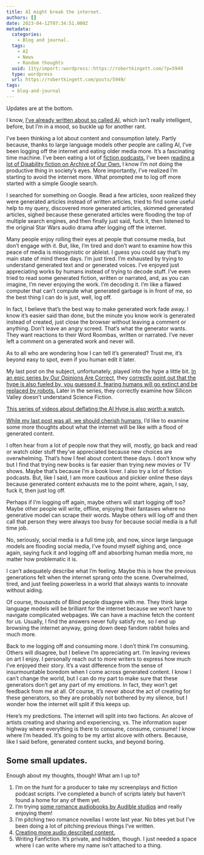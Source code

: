 ```yaml
---
title: AI might break the internet.
authors: []
date: 2023-04-12T07:34:51.000Z
metadata:
  categories:
    - Blog and journal.
  tags:
    - AI
    - News
    - Random thoughts
  uuid: 11ty/import::wordpress::https://robertkingett.com/?p=5949
  type: wordpress
  url: https://robertkingett.com/posts/5949/
tags:
  - blog-and-journal
---
```

Updates are at the bottom.

I know, [I’ve already written about so called AI,](https://robertkingett.com/2023/01/19/how-to-appreciate-humans/) which isn’t really intelligent, before, but I’m in a mood, so buckle up for another rant.

I’ve been thinking a lot about content and consumption lately. Partly because, thanks to large language models other people are calling AI, I’ve been logging off the internet and eating older media more. It’s a fascinating time machine. I’ve been eating a lot of [fiction podcasts.](https://fictionpodcasts.com/) I’ve been [reading a lot of Disability fiction on Archive of Our Own.](https://archiveofourown.org/tags/Ableism/works) I know I’m not doing the productive thing in society’s eyes. More importantly, I’ve realized I’m starting to avoid the internet more. What prompted me to log off more started with a simple Google search.

I searched for something on Google. Read a few articles, soon realized they were generated articles instead of written articles, tried to find some useful help to my query, discovered more generated articles, skimmed generated articles, sighed because these generated articles were flooding the top of multiple search engines, and then finally just said, fuck it, then listened to the original Star Wars audio drama after logging off the internet.

Many people enjoy rolling their eyes at people that consume media, but don’t engage with it. But, like, I’m tired and don’t want to examine how this peace of media is misogynistic or ableist. I guess you could say that’s my main state of mind these days. I’m just tired. I’m exhausted by trying to understand generated text and or generated voices. I’ve enjoyed just appreciating works by humans instead of trying to decode stuff. I’ve even tried to read some generated fiction, written or narrated, and, as you can imagine, I’m never enjoying the work. I’m decoding it. I’m like a flawed computer that can’t compute what generated garbage is in front of me, so the best thing I can do is just, well, log off.

In fact, I believe that’s the best way to make generated work fade away. I know it’s easier said than done, but the minute you know work is generated instead of created, just close the browser without leaving a comment or anything. Don’t leave an angry screed. That’s what the generator wants. They want reactions to their Word Roombas, written or narrated. I’ve never left a comment on a generated work and never will.

As to all who are wondering how I can tell it’s generated? Trust me, it’s beyond easy to spot, even if you human edit it later.

My last post on the subject, unfortunately, played into the hype a little bit. [In an epic series by Our Opinions Are Correct,](https://www.ouropinionsarecorrect.com/shownotes) they [correctly point out that the hype is also fueled by, you guessed it, fearing humans will go extinct and be replaced by robots.](https://www.ouropinionsarecorrect.com/shownotes/2023/3/8/episode-125-silicon-valley-vs-science-fiction-part-i) Later in the series, they correctly examine how Silicon Valley doesn’t understand Science Fiction.

[This series of videos about deflating the AI Hype is also worth a watch.](https://peertube.dair-institute.org/videos/watch/205a27bc-c3aa-4a4d-93af-a7ec88a7b1a4)

[While my last post was all, we should cherish humans,](https://robertkingett.com/2023/01/19/how-to-appreciate-humans/) I’d like to examine some more thoughts about what the internet will be like with a flood of generated content.

I often hear from a lot of people now that they will, mostly, go back and read or watch older stuff they’ve appreciated because new choices are overwhelming. That’s how I feel about content these days. I don’t know why but I find that trying new books is far easier than trying new movies or TV shows. Maybe that’s because I’m a book lover. I also try a lot of fiction podcasts. But, like I said, I am more cautious and pickier online these days because generated content exhausts me to the point where, again, I say, fuck it, then just log off.

Perhaps if I’m logging off again, maybe others will start logging off too? Maybe other people will write, offline, enjoying their fantasies where no generative model can scrape their words. Maybe others will log off and then call that person they were always too busy for because social media is a full time job.

No, seriously, social media is a full time job, and now, since large language models are flooding social media, I’ve found myself sighing and, once again, saying fuck it and logging off and absorbing human media more, no matter how problematic it is.

I can’t adequately describe what I’m feeling. Maybe this is how the previous generations felt when the internet sprang onto the scene. Overwhelmed, tired, and just feeling powerless in a world that always wants to innovate without aiding.

Of course, thousands of Blind people disagree with me. They think large language models will be brilliant for the internet because we won’t have to navigate complicated webpages. We can have a machine fetch the content for us. Usually, I find the answers never fully satisfy me, so I end up browsing the internet anyway, going down deep fandom rabbit holes and much more.

Back to me logging off and consuming more. I don’t think I’m consuming. Others will disagree, but I believe I’m appreciating art. I’m leaving reviews on art I enjoy. I personally reach out to more writers to express how much I’ve enjoyed their story. It’s a vast difference from the sense of insurmountable boredom when I come across generated content. I know I can’t change the world, but I can do my part to make sure that these generators don’t get any part of my emotions. In fact, they won’t get feedback from me at all. Of course, it’s never about the act of creating for these generators, so they are probably not bothered by my silence, but I wonder how the internet will split if this keeps up.

Here’s my predictions. The internet will split into two factions. An alcove of artists creating and sharing and experiencing, vs. The information super highway where everything is there to consume, consume, consume! I know where I’m headed. It’s going to be my artist alcove with others. Because, like I said before, generated content sucks, and beyond boring.

## Some small updates.

Enough about my thoughts, though! What am I up to?

1.  I’m on the hunt for a producer to take my screenplays and fiction podcast scripts. I’ve completed a bunch of scripts lately but haven’t found a home for any of them yet.
2.  I’m trying [some romance audiobooks by Audible studios](https://www.audible.com/search?node=18580518011&searchProvider=Audible+Studios&ref=a_search_l1_catRefs_18&pf_rd_p=daf0f1c8-2865-4989-87fb-15115ba5a6d2&pf_rd_r=QQRV00N021DW4Y66SQ6F&pageLoadId=VFOKjmDpVQYgn7EJ&creativeId=9648f6bf-4f29-4fb4-9489-33163c0bb63e) and really enjoying them!
3.  I’m pitching two romance novellas I wrote last year. No bites yet but I’ve been doing a lot of pitching previous things I’ve written.
4.  [Creating more audio described content.](https://socialaudiodescription.com/tag/robert-kingett/)
5.  Writing Fanfiction. It’s private, and hidden, though. I just needed a space where I can write where my name isn’t attached to a thing.